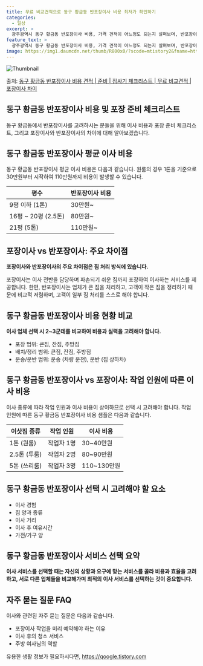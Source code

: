 ```yaml
---
title: 무료 비교견적으로 동구 황금동 반포장이사 비용 최저가 확인하기
categories:
  - 일상
excerpt: >
  광주광역시 동구 황금동 반포장이사 비용, 가격 견적이 어느정도 되는지 살펴보며, 반포장이사를 준비함에 있어 짐싸기 준비 체크리스트가 무엇인지 보겠습니다. 마지막으로 포장이사와 차이점을 통해 무료 비교견적으로 어떤 것이 더 합리적인 선택인지 공유 드립니다.동구 황금동 포장이사 견적 샘플 보기 👈 클릭동구 황금동 포장이사 가격 살펴보기 👈 클릭동구 황금동 반포장이사 평균 이사 비용평수동구 황금동 평균 이사 비용원룸 이사9평 이하 (1톤)30만원~투룸/쓰리룸 이사16평 ~ 20평 (2.5톤)80만원~쓰리룸 이사21평 (5톤) ~110만원~우리집 무료 이사견적 받기 👈 클릭Donggu Hwangmung-dong 포장 vs 반포장 이사: 주요 차이점포장이사와 반포장이사의 가장 큰 차이점은 이사 과정에서의 짐..
feature_text: >
  광주광역시 동구 황금동 반포장이사 비용, 가격 견적이 어느정도 되는지 살펴보며, 반포장이사를 준비함에 있어 짐싸기 준비 체크리스트가 무엇인지 보겠습니다. 마지막으로 포장이사와 차이점을 통해 무료 비교견적으로 어떤 것이 더 합리적인 선택인지 공유 드립니다.동구 황금동 포장이사 견적 샘플 보기 👈 클릭동구 황금동 포장이사 가격 살펴보기 👈 클릭동구 황금동 반포장이사 평균 이사 비용평수동구 황금동 평균 이사 비용원룸 이사9평 이하 (1톤)30만원~투룸/쓰리룸 이사16평 ~ 20평 (2.5톤)80만원~쓰리룸 이사21평 (5톤) ~110만원~우리집 무료 이사견적 받기 👈 클릭Donggu Hwangmung-dong 포장 vs 반포장 이사: 주요 차이점포장이사와 반포장이사의 가장 큰 차이점은 이사 과정에서의 짐..
image: https://img1.daumcdn.net/thumb/R800x0/?scode=mtistory2&fname=https%3A%2F%2Fblog.kakaocdn.net%2Fdn%2Fqq0Za%2FbtsHbfh7B7q%2FYRAeB2OjtNEidsnag3wc7K%2Fimg.webp
---
```


![Thumbnail](https://img1.daumcdn.net/thumb/R800x0/?scode=mtistory2&fname=https%3A%2F%2Fblog.kakaocdn.net%2Fdn%2Fqq0Za%2FbtsHbfh7B7q%2FYRAeB2OjtNEidsnag3wc7K%2Fimg.webp)

<p>출처: <a href="https://qoogle.tistory.com/9541" rel="dofollow">동구 황금동 반포장이사 비용 견적 | 준비 | 짐싸기 체크리스트 | 무료 비교견적 | 포장이사 차이</a> </p>

## 동구 황금동 반포장이사 비용 및 포장 준비 체크리스트



동구 황금동에서 반포장이사를 고려하시는 분들을 위해 이사 비용과 포장 준비 체크리스트, 그리고 포장이사와 반포장이사의 차이에 대해
알아보겠습니다.



## 동구 황금동 반포장이사 평균 이사 비용

동구 황금동 반포장이사 평균 이사 비용은 다음과 같습니다. 원룸의 경우 1톤을 기준으로 30만원부터 시작하여 110만원까지 비용이 발생할 수
있습니다.

**평수** | **반포장이사 비용**  
---|---  
9평 이하 (1톤) | 30만원~  
16평 ~ 20평 (2.5톤) | 80만원~  
21평 (5톤) | 110만원~  
  


## 포장이사 vs 반포장이사: 주요 차이점

**포장이사와 반포장이사의 주요 차이점은 짐 처리 방식에 있습니다.**

포장이사는 이사 전반을 담당하며 파손되기 쉬운 짐까지 포장하여 이사하는 서비스를 제공합니다. 한편, 반포장이사는 업체가 큰 짐을 처리하고,
고객이 작은 짐을 정리하기 때문에 비교적 저렴하며, 고객이 일부 짐 처리를 스스로 해야 합니다.



## 동구 황금동 반포장이사 비용 현황 비교

**이사 업체 선택 시 2~3군데를 비교하여 비용과 실력을 고려해야 합니다.**

  * 포장 범위: 큰짐, 잔짐, 주방짐
  * 배치/정리 범위: 큰짐, 잔짐, 주방짐
  * 운송/운반 범위: 운송 (차량 운전), 운반 (짐 상하차)



## 동구 황금동 반포장이사 vs 포장이사: 작업 인원에 따른 이사 비용

이사 종류에 따라 작업 인원과 이사 비용이 상이하므로 선택 시 고려해야 합니다. 작업 인원에 따른 동구 황금동 반포장이사 비용 샘플은 다음과
같습니다.

**이삿짐 종류** | **작업 인원** | **이사 비용**  
---|---|---  
1톤 (원룸) | 작업자 1명 | 30~40만원  
2.5톤 (투룸) | 작업자 2명 | 80~90만원  
5톤 (쓰리룸) | 작업자 3명 | 110~130만원  
  


## 동구 황금동 반포장이사 선택 시 고려해야 할 요소

  * 이사 경험
  * 짐 양과 종류
  * 이사 거리
  * 이사 후 여유시간
  * 가전/가구 양



## 동구 황금동 반포장이사 서비스 선택 요약

**이사 서비스를 선택할 때는 자신의 상황과 요구에 맞는 서비스를 골라 비용과 효율을 고려하고, 서로 다른 업체들을 비교해가며 최적의 이사
서비스를 선택하는 것이 중요합니다.**



## 자주 묻는 질문 FAQ

이사와 관련된 자주 묻는 질문은 다음과 같습니다.

  * 포장이사 작업을 미리 예약해야 하는 이유
  * 이사 후의 청소 서비스
  * 주방 여사님의 역할



 

유용한 생활 정보가 필요하시다면, <a href="https://qoogle.tistory.com" rel="dofollow">https://qoogle.tistory.com</a>


